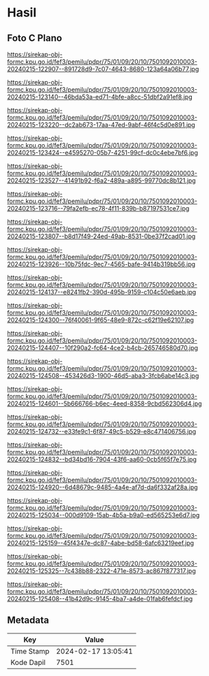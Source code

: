 # Hasil

## Foto C Plano

https://sirekap-obj-formc.kpu.go.id/fef3/pemilu/pdpr/75/01/09/20/10/7501092010003-20240215-122907--891728d9-7c07-4643-8680-123a64a06b77.jpg

https://sirekap-obj-formc.kpu.go.id/fef3/pemilu/pdpr/75/01/09/20/10/7501092010003-20240215-123140--46bda53a-ed71-4bfe-a8cc-51dbf2a91ef8.jpg

https://sirekap-obj-formc.kpu.go.id/fef3/pemilu/pdpr/75/01/09/20/10/7501092010003-20240215-123220--dc2ab673-17aa-47ed-9abf-46f4c5d0e891.jpg

https://sirekap-obj-formc.kpu.go.id/fef3/pemilu/pdpr/75/01/09/20/10/7501092010003-20240215-123424--e4595270-05b7-4251-99cf-dc0c4ebe7bf6.jpg

https://sirekap-obj-formc.kpu.go.id/fef3/pemilu/pdpr/75/01/09/20/10/7501092010003-20240215-123527--41491b92-f6a2-489a-a895-99770dc8b121.jpg

https://sirekap-obj-formc.kpu.go.id/fef3/pemilu/pdpr/75/01/09/20/10/7501092010003-20240215-123716--79fa2efb-ec78-4f11-839b-b87197531ce7.jpg

https://sirekap-obj-formc.kpu.go.id/fef3/pemilu/pdpr/75/01/09/20/10/7501092010003-20240215-123807--b8d17f49-24ed-49ab-8531-0be37f2cad01.jpg

https://sirekap-obj-formc.kpu.go.id/fef3/pemilu/pdpr/75/01/09/20/10/7501092010003-20240215-123926--10b75fdc-9ec7-4565-bafe-9414b319bb56.jpg

https://sirekap-obj-formc.kpu.go.id/fef3/pemilu/pdpr/75/01/09/20/10/7501092010003-20240215-124137--e8241fb2-390d-495b-9159-c104c50e6aeb.jpg

https://sirekap-obj-formc.kpu.go.id/fef3/pemilu/pdpr/75/01/09/20/10/7501092010003-20240215-124300--76f40061-9f65-48e9-872c-c62f19e62107.jpg

https://sirekap-obj-formc.kpu.go.id/fef3/pemilu/pdpr/75/01/09/20/10/7501092010003-20240215-124407--10f290a2-fc64-4ce2-b4cb-265746580d70.jpg

https://sirekap-obj-formc.kpu.go.id/fef3/pemilu/pdpr/75/01/09/20/10/7501092010003-20240215-124508--453426d3-1900-46d5-aba3-3fcb6abe14c3.jpg

https://sirekap-obj-formc.kpu.go.id/fef3/pemilu/pdpr/75/01/09/20/10/7501092010003-20240215-124601--5b666766-b6ec-4eed-8358-9cbd562306d4.jpg

https://sirekap-obj-formc.kpu.go.id/fef3/pemilu/pdpr/75/01/09/20/10/7501092010003-20240215-124732--e33fe9c1-6f87-49c5-b529-e8c471406756.jpg

https://sirekap-obj-formc.kpu.go.id/fef3/pemilu/pdpr/75/01/09/20/10/7501092010003-20240215-124832--bd34bd16-7904-43f6-aa60-0cb5f65f7e75.jpg

https://sirekap-obj-formc.kpu.go.id/fef3/pemilu/pdpr/75/01/09/20/10/7501092010003-20240215-124920--6d48679c-9485-4a4e-af7d-da6f332af28a.jpg

https://sirekap-obj-formc.kpu.go.id/fef3/pemilu/pdpr/75/01/09/20/10/7501092010003-20240215-125034--000d9109-15ab-4b5a-b9a0-ed565253e6d7.jpg

https://sirekap-obj-formc.kpu.go.id/fef3/pemilu/pdpr/75/01/09/20/10/7501092010003-20240215-125159--45f4347e-dc87-4abe-bd58-6afc63219eef.jpg

https://sirekap-obj-formc.kpu.go.id/fef3/pemilu/pdpr/75/01/09/20/10/7501092010003-20240215-125325--7c438b88-2322-471e-8573-ac867f877317.jpg

https://sirekap-obj-formc.kpu.go.id/fef3/pemilu/pdpr/75/01/09/20/10/7501092010003-20240215-125408--41b42d9c-9145-4ba7-a4de-01fab6fefdcf.jpg


## Metadata

| Key        | Value               |
| ---------- | ------------------- |
| Time Stamp | 2024-02-17 13:05:41 |
| Kode Dapil | 7501                |



